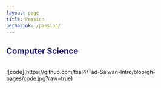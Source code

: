 ```yaml
---
layout: page
title: Passion
permalink: /passion/
---
```


## **<span style='color: MidnightBlue;'>Computer Science</span>**
<br>
![code](https://github.com/tsal4/Tad-Salwan-Intro/blob/gh-pages/code.jpg?raw=true)


